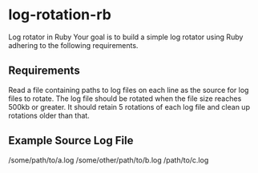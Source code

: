 # log-rotation-rb
Log rotator in Ruby
Your goal is to build a simple log rotator using Ruby adhering to the following
requirements.

## Requirements

Read a file containing paths to log files on each line as the source for log
files to rotate. The log file should be rotated when the file size reaches 500kb
or greater. It should retain 5 rotations of each log file and clean up rotations
older than that.

## Example Source Log File

/some/path/to/a.log
/some/other/path/to/b.log
/path/to/c.log
